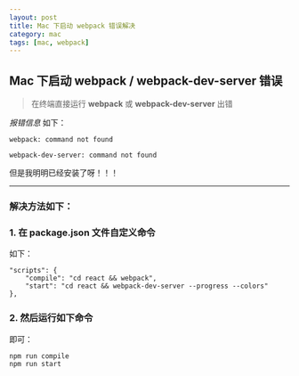 ```yaml
---
layout: post
title: Mac 下启动 webpack 错误解决
category: mac
tags: [mac, webpack]
---
```


## Mac 下启动 webpack / webpack-dev-server 错误

> 在终端直接运行 **webpack** 或 **webpack-dev-server** 出错

*报错信息* 如下：

```
webpack: command not found

webpack-dev-server: command not found
```

但是我明明已经安装了呀！！！

---

### 解决方法如下：

### 1. 在 package.json 文件自定义命令

如下：


```
"scripts": {
    "compile": "cd react && webpack",
    "start": "cd react && webpack-dev-server --progress --colors"
},
```

### 2. 然后运行如下命令

即可：

```
npm run compile
npm run start
```
